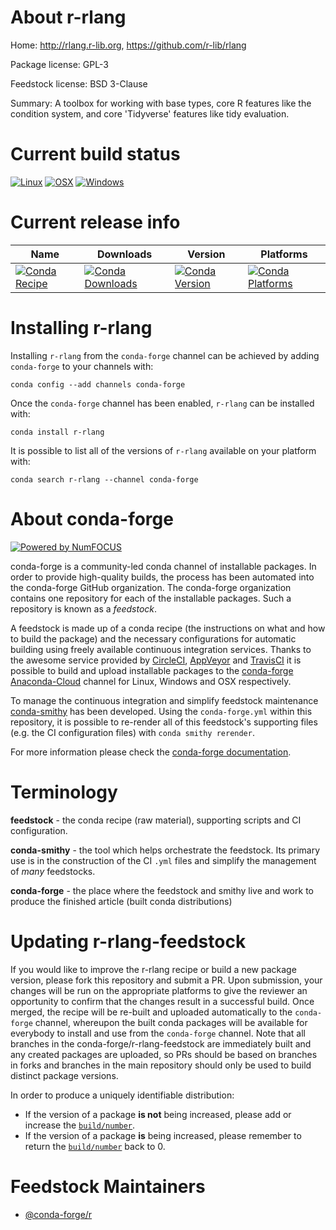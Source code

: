 <!--
# -*- mode: jinja -*-
-->

About r-rlang
=============

Home: http://rlang.r-lib.org, https://github.com/r-lib/rlang

Package license: GPL-3

Feedstock license: BSD 3-Clause

Summary: A toolbox for working with base types, core R features like the condition system, and core 'Tidyverse' features like tidy evaluation.



Current build status
====================

[![Linux](https://img.shields.io/circleci/project/github/conda-forge/r-rlang-feedstock/master.svg?label=Linux)](https://circleci.com/gh/conda-forge/r-rlang-feedstock)
[![OSX](https://img.shields.io/travis/conda-forge/r-rlang-feedstock/master.svg?label=macOS)](https://travis-ci.org/conda-forge/r-rlang-feedstock)
[![Windows](https://img.shields.io/appveyor/ci/conda-forge/r-rlang-feedstock/master.svg?label=Windows)](https://ci.appveyor.com/project/conda-forge/r-rlang-feedstock/branch/master)

Current release info
====================

| Name | Downloads | Version | Platforms |
| --- | --- | --- | --- |
| [![Conda Recipe](https://img.shields.io/badge/recipe-r--rlang-green.svg)](https://anaconda.org/conda-forge/r-rlang) | [![Conda Downloads](https://img.shields.io/conda/dn/conda-forge/r-rlang.svg)](https://anaconda.org/conda-forge/r-rlang) | [![Conda Version](https://img.shields.io/conda/vn/conda-forge/r-rlang.svg)](https://anaconda.org/conda-forge/r-rlang) | [![Conda Platforms](https://img.shields.io/conda/pn/conda-forge/r-rlang.svg)](https://anaconda.org/conda-forge/r-rlang) |

Installing r-rlang
==================

Installing `r-rlang` from the `conda-forge` channel can be achieved by adding `conda-forge` to your channels with:

```
conda config --add channels conda-forge
```

Once the `conda-forge` channel has been enabled, `r-rlang` can be installed with:

```
conda install r-rlang
```

It is possible to list all of the versions of `r-rlang` available on your platform with:

```
conda search r-rlang --channel conda-forge
```


About conda-forge
=================

[![Powered by NumFOCUS](https://img.shields.io/badge/powered%20by-NumFOCUS-orange.svg?style=flat&colorA=E1523D&colorB=007D8A)](http://numfocus.org)

conda-forge is a community-led conda channel of installable packages.
In order to provide high-quality builds, the process has been automated into the
conda-forge GitHub organization. The conda-forge organization contains one repository
for each of the installable packages. Such a repository is known as a *feedstock*.

A feedstock is made up of a conda recipe (the instructions on what and how to build
the package) and the necessary configurations for automatic building using freely
available continuous integration services. Thanks to the awesome service provided by
[CircleCI](https://circleci.com/), [AppVeyor](https://www.appveyor.com/)
and [TravisCI](https://travis-ci.org/) it is possible to build and upload installable
packages to the [conda-forge](https://anaconda.org/conda-forge)
[Anaconda-Cloud](https://anaconda.org/) channel for Linux, Windows and OSX respectively.

To manage the continuous integration and simplify feedstock maintenance
[conda-smithy](https://github.com/conda-forge/conda-smithy) has been developed.
Using the ``conda-forge.yml`` within this repository, it is possible to re-render all of
this feedstock's supporting files (e.g. the CI configuration files) with ``conda smithy rerender``.

For more information please check the [conda-forge documentation](https://conda-forge.org/docs/).

Terminology
===========

**feedstock** - the conda recipe (raw material), supporting scripts and CI configuration.

**conda-smithy** - the tool which helps orchestrate the feedstock.
                   Its primary use is in the construction of the CI ``.yml`` files
                   and simplify the management of *many* feedstocks.

**conda-forge** - the place where the feedstock and smithy live and work to
                  produce the finished article (built conda distributions)


Updating r-rlang-feedstock
==========================

If you would like to improve the r-rlang recipe or build a new
package version, please fork this repository and submit a PR. Upon submission,
your changes will be run on the appropriate platforms to give the reviewer an
opportunity to confirm that the changes result in a successful build. Once
merged, the recipe will be re-built and uploaded automatically to the
`conda-forge` channel, whereupon the built conda packages will be available for
everybody to install and use from the `conda-forge` channel.
Note that all branches in the conda-forge/r-rlang-feedstock are
immediately built and any created packages are uploaded, so PRs should be based
on branches in forks and branches in the main repository should only be used to
build distinct package versions.

In order to produce a uniquely identifiable distribution:
 * If the version of a package **is not** being increased, please add or increase
   the [``build/number``](https://conda.io/docs/user-guide/tasks/build-packages/define-metadata.html#build-number-and-string).
 * If the version of a package **is** being increased, please remember to return
   the [``build/number``](https://conda.io/docs/user-guide/tasks/build-packages/define-metadata.html#build-number-and-string)
   back to 0.

Feedstock Maintainers
=====================

* [@conda-forge/r](https://github.com/conda-forge/r/)

